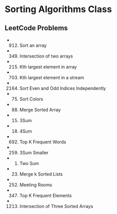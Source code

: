 # Sorting Algorithms Class

## LeetCode Problems

- 912. Sort an array
- 349. Intersection of two arrays
- 215. Kth largest element in array
- 703. Kth largest element in a stream
- 2164. Sort Even and Odd Indices Independently
- 75. Sort Colors
- 88. Merge Sorted Array
- 15. 3Sum
- 18. 4Sum
- 692. Top K Frequent Words
- 259. 3Sum Smaller
- 1. Two Sum
- 23. Merge k Sorted Lists
- 252. Meeting Rooms
- 347. Top K Frequent Elements
- 1213. Intersection of Three Sorted Arrays

